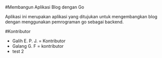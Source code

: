 #Membangun Aplikasi Blog dengan Go

Aplikasi ini merupakan aplikasi yang ditujukan untuk mengembangkan
blog dengan menggunakan pemrograman go sebagai backend.

#Kontributor
- Galih E. P. J. = Kontributor
- Galang G. F = kontributor
- test 2

